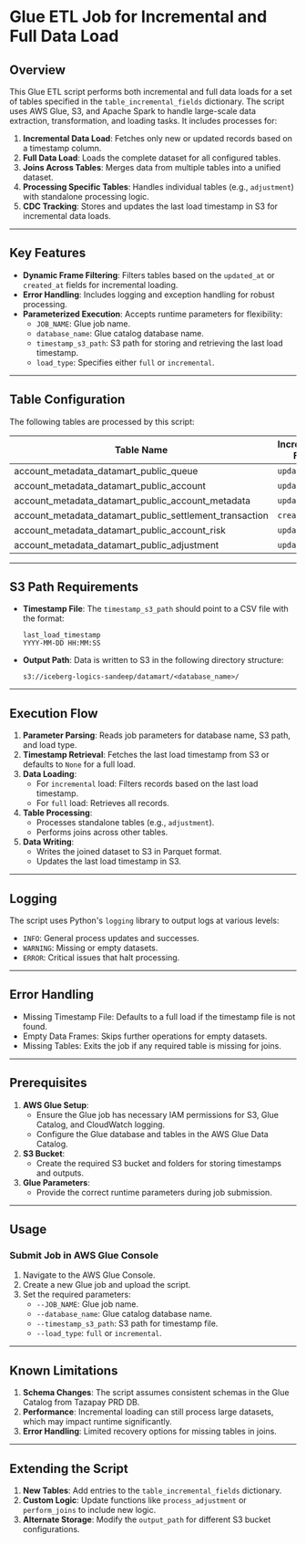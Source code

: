 
# Glue ETL Job for Incremental and Full Data Load

## Overview

This Glue ETL script performs both incremental and full data loads for a set of tables specified in the `table_incremental_fields` dictionary. The script uses AWS Glue, S3, and Apache Spark to handle large-scale data extraction, transformation, and loading tasks. It includes processes for:

1. **Incremental Data Load**: Fetches only new or updated records based on a timestamp column.
2. **Full Data Load**: Loads the complete dataset for all configured tables.
3. **Joins Across Tables**: Merges data from multiple tables into a unified dataset.
4. **Processing Specific Tables**: Handles individual tables (e.g., `adjustment`) with standalone processing logic.
5. **CDC Tracking**: Stores and updates the last load timestamp in S3 for incremental data loads.

---

## Key Features

- **Dynamic Frame Filtering**: Filters tables based on the `updated_at` or `created_at` fields for incremental loading.
- **Error Handling**: Includes logging and exception handling for robust processing.
- **Parameterized Execution**: Accepts runtime parameters for flexibility:
  - `JOB_NAME`: Glue job name.
  - `database_name`: Glue catalog database name.
  - `timestamp_s3_path`: S3 path for storing and retrieving the last load timestamp.
  - `load_type`: Specifies either `full` or `incremental`.

---

## Table Configuration

The following tables are processed by this script:

| Table Name                                         | Incremental Field  |
|---------------------------------------------------|--------------------|
| account_metadata_datamart_public_queue            | `updated_at`       |
| account_metadata_datamart_public_account          | `updated_at`       |
| account_metadata_datamart_public_account_metadata | `updated_at`       |
| account_metadata_datamart_public_settlement_transaction | `created_at` |
| account_metadata_datamart_public_account_risk     | `updated_at`       |
| account_metadata_datamart_public_adjustment       | `updated_at`       |

---

## S3 Path Requirements

- **Timestamp File**: The `timestamp_s3_path` should point to a CSV file with the format:

  ```csv
  last_load_timestamp
  YYYY-MM-DD HH:MM:SS
  ```

- **Output Path**: Data is written to S3 in the following directory structure:

  ```
  s3://iceberg-logics-sandeep/datamart/<database_name>/
  ```

---

## Execution Flow

1. **Parameter Parsing**: Reads job parameters for database name, S3 path, and load type.
2. **Timestamp Retrieval**: Fetches the last load timestamp from S3 or defaults to `None` for a full load.
3. **Data Loading**:
   - For `incremental` load: Filters records based on the last load timestamp.
   - For `full` load: Retrieves all records.
4. **Table Processing**:
   - Processes standalone tables (e.g., `adjustment`).
   - Performs joins across other tables.
5. **Data Writing**:
   - Writes the joined dataset to S3 in Parquet format.
   - Updates the last load timestamp in S3.

---

## Logging

The script uses Python's `logging` library to output logs at various levels:
- `INFO`: General process updates and successes.
- `WARNING`: Missing or empty datasets.
- `ERROR`: Critical issues that halt processing.

---

## Error Handling

- Missing Timestamp File: Defaults to a full load if the timestamp file is not found.
- Empty Data Frames: Skips further operations for empty datasets.
- Missing Tables: Exits the job if any required table is missing for joins.

---

## Prerequisites

1. **AWS Glue Setup**:
   - Ensure the Glue job has necessary IAM permissions for S3, Glue Catalog, and CloudWatch logging.
   - Configure the Glue database and tables in the AWS Glue Data Catalog.
2. **S3 Bucket**:
   - Create the required S3 bucket and folders for storing timestamps and outputs.
3. **Glue Parameters**:
   - Provide the correct runtime parameters during job submission.

---

## Usage

### Submit Job in AWS Glue Console

1. Navigate to the AWS Glue Console.
2. Create a new Glue job and upload the script.
3. Set the required parameters:
   - `--JOB_NAME`: Glue job name.
   - `--database_name`: Glue catalog database name.
   - `--timestamp_s3_path`: S3 path for timestamp file.
   - `--load_type`: `full` or `incremental`.



---

## Known Limitations

1. **Schema Changes**: The script assumes consistent schemas in the Glue Catalog from Tazapay PRD DB.
2. **Performance**: Incremental loading can still process large datasets, which may impact runtime significantly.
3. **Error Handling**: Limited recovery options for missing tables in joins.

---

## Extending the Script

1. **New Tables**: Add entries to the `table_incremental_fields` dictionary.
2. **Custom Logic**: Update functions like `process_adjustment` or `perform_joins` to include new logic.
3. **Alternate Storage**: Modify the `output_path` for different S3 bucket configurations.
